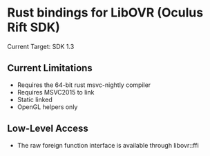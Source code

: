 # Rust bindings for LibOVR (Oculus Rift SDK)

Current Target: SDK 1.3

## Current Limitations
- Requires the 64-bit rust msvc-nightly compiler
- Requires MSVC2015 to link
- Static linked
- OpenGL helpers only

## Low-Level Access
- The raw foreign function interface is available through libovr::ffi
